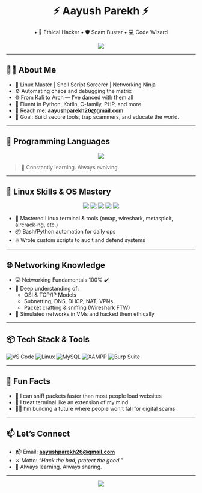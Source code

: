 <h1 align="center">⚡ Aayush Parekh ⚡</h1>
<p align="center">• 🧠 Ethical Hacker • 🛡️ Scam Buster • 💻 Code Wizard</p>

<p align="center">
  <img src="https://readme-typing-svg.herokuapp.com?color=00FFFF&size=22&center=true&vCenter=true&width=500&height=50&lines=Code.+Break.+Secure.+Repeat.;Think+like+a+hacker%2C+build+like+a+dev.;Stay+sharp.+Stay+ethical.">
</p>

---

## 👨‍💻 About Me

- 🧠 Linux Master | Shell Script Sorcerer | Networking Ninja
- ⚙️ Automating chaos and debugging the matrix
- 🌐 From Kali to Arch — I’ve danced with them all
- 💬 Fluent in Python, Kotlin, C-family, PHP, and more
- 💌 Reach me: **aayushparekh26@gmail.com**
- 🎯 Goal: Build secure tools, trap scammers, and educate the world.

---

## 🧠 Programming Languages

<p align="center">
  <img src="https://skillicons.dev/icons?i=python,java,php,js,html,css,c,cpp" />
</p>

> 🧪 Constantly learning. Always evolving.

---

## 🧰 Linux Skills & OS Mastery

<p align="center">
  <img src="https://img.shields.io/badge/Linux%20(Master)-FCC624?style=for-the-badge&logo=linux&logoColor=black" />
  <img src="https://img.shields.io/badge/Ubuntu-E95420?style=for-the-badge&logo=ubuntu&logoColor=white" />
  <img src="https://img.shields.io/badge/Kali%20Linux-557C94?style=for-the-badge&logo=kali-linux&logoColor=white" />
  <img src="https://img.shields.io/badge/Arch%20Linux-1793D1?style=for-the-badge&logo=arch-linux&logoColor=white" />
  <img src="https://img.shields.io/badge/Parrot%20OS-00bfff?style=for-the-badge&logo=linux&logoColor=white" />
</p>

- 🧰 Mastered Linux terminal & tools (nmap, wireshark, metasploit, aircrack-ng, etc.)
- 📦 Bash/Python automation for daily ops
- 🔥 Wrote custom scripts to audit and defend systems

---

## 🌐 Networking Knowledge

- 💻 Networking Fundamentals 100% ✔️
- 🧠 Deep understanding of:
  - OSI & TCP/IP Models
  - Subnetting, DNS, DHCP, NAT, VPNs
  - Packet crafting & sniffing (Wireshark FTW)
- 📡 Simulated networks in VMs and hacked them ethically

---

## 📦 Tech Stack & Tools

![VS Code](https://img.shields.io/badge/-VS%20Code-007ACC?style=for-the-badge&logo=visual-studio-code&logoColor=white)
![Linux](https://img.shields.io/badge/-Linux-FCC624?style=for-the-badge&logo=linux&logoColor=black)
![MySQL](https://img.shields.io/badge/-MySQL-4479A1?style=for-the-badge&logo=mysql&logoColor=white)
![XAMPP](https://img.shields.io/badge/-XAMPP-FB7A24?style=for-the-badge&logo=xampp&logoColor=white)
![Burp Suite](https://img.shields.io/badge/-Burp%20Suite-ff3300?style=for-the-badge&logoColor=white)

---

## 🎯 Fun Facts

- 🎯 I can sniff packets faster than most people load websites
- 🧠 I treat terminal like an extension of my mind
- 👨‍🏫 I'm building a future where people won't fall for digital scams

---

## 📫 Let’s Connect

- 📬 Email: **aayushparekh26@gmail.com**
- ⚔️ Motto: *“Hack the bad, protect the good.”*
- 🧠 Always learning. Always sharing.

---

<p align="center">
  <img src="https://img.shields.io/badge/-Thanks_for_visiting!-00bfff?style=for-the-badge" />
</p>
